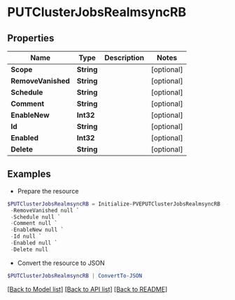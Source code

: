 # PUTClusterJobsRealmsyncRB
## Properties

Name | Type | Description | Notes
------------ | ------------- | ------------- | -------------
**Scope** | **String** |  | [optional] 
**RemoveVanished** | **String** |  | [optional] 
**Schedule** | **String** |  | [optional] 
**Comment** | **String** |  | [optional] 
**EnableNew** | **Int32** |  | [optional] 
**Id** | **String** |  | [optional] 
**Enabled** | **Int32** |  | [optional] 
**Delete** | **String** |  | [optional] 

## Examples

- Prepare the resource
```powershell
$PUTClusterJobsRealmsyncRB = Initialize-PVEPUTClusterJobsRealmsyncRB  -Scope null `
 -RemoveVanished null `
 -Schedule null `
 -Comment null `
 -EnableNew null `
 -Id null `
 -Enabled null `
 -Delete null
```

- Convert the resource to JSON
```powershell
$PUTClusterJobsRealmsyncRB | ConvertTo-JSON
```

[[Back to Model list]](../README.md#documentation-for-models) [[Back to API list]](../README.md#documentation-for-api-endpoints) [[Back to README]](../README.md)

